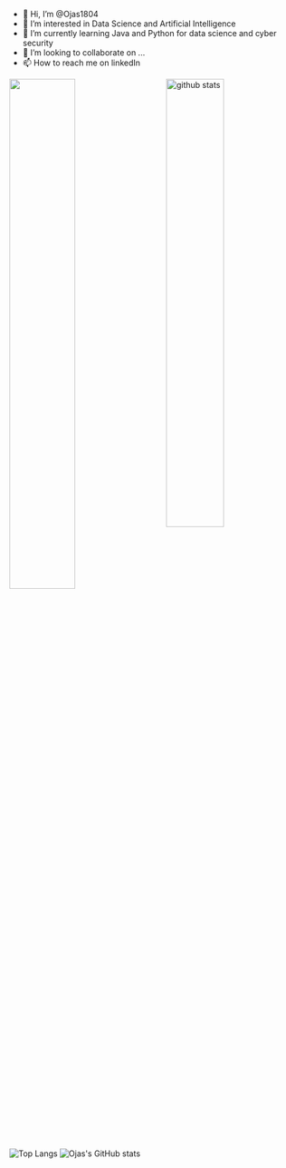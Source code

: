 - 👋 Hi, I’m @Ojas1804
- 👀 I’m interested in Data Science and Artificial Intelligence
- 🌱 I’m currently learning Java and Python for data science and cyber security
- 💞️ I’m looking to collaborate on ...
- 📫 How to reach me on linkedIn

<!---
Ojas1804/Ojas1804 is a ✨ special ✨ repository because its `README.md` (this file) appears on your GitHub profile.
You can click the Preview link to take a look at your changes.
--->

<img src="https://github-readme-stats.vercel.app/api?username=Ojas1804&show_icons=true&theme=gotham" alt="github stats" width="45%" align="right"/>

<img src="https://github-readme-streak-stats.herokuapp.com/?user=Ojas1804&theme=dark" width="48%" >

![Top Langs](https://github-readme-stats.vercel.app/api/top-langs/?username=Ojas1804&layout=compact)
![Ojas's GitHub stats](https://github-readme-stats.vercel.app/api?username=Ojas1804&show_icons=true)
